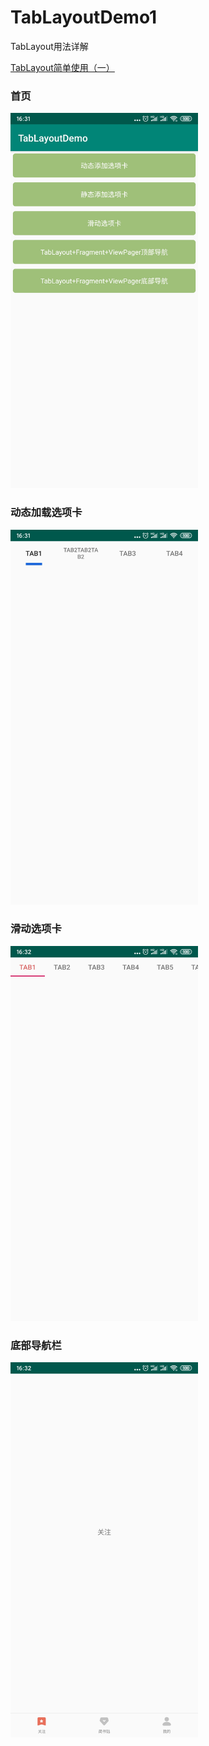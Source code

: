 # TabLayoutDemo1
TabLayout用法详解

[TabLayout简单使用（一）](https://www.jianshu.com/p/e94c14c0a8f4)

<p>
  <h3>首页</h3>
  <img src="https://github.com/Yedongsheng/Picture/blob/master/TabLayoutDemo1/Screenshot_2020-03-02-16-31-52-031_com.example.ta.jpg" width="300" height="600"/>
  
  <h3>动态加载选项卡</h3>
  <img src="https://github.com/Yedongsheng/Picture/blob/master/TabLayoutDemo1/Screenshot_2020-03-02-16-31-56-209_com.example.ta.jpg" width="300" height="600"/>
  
  <h3>滑动选项卡</h3>
  <img src="https://github.com/Yedongsheng/Picture/blob/master/TabLayoutDemo1/Screenshot_2020-03-02-16-32-03-232_com.example.ta.jpg" width="300" height="600"/>
  <h3>底部导航栏</h3>
  <img src="https://github.com/Yedongsheng/Picture/blob/master/TabLayoutDemo1/Screenshot_2020-03-02-16-32-30-006_com.example.ta.jpg" width="300" height="600"/>
</p>

